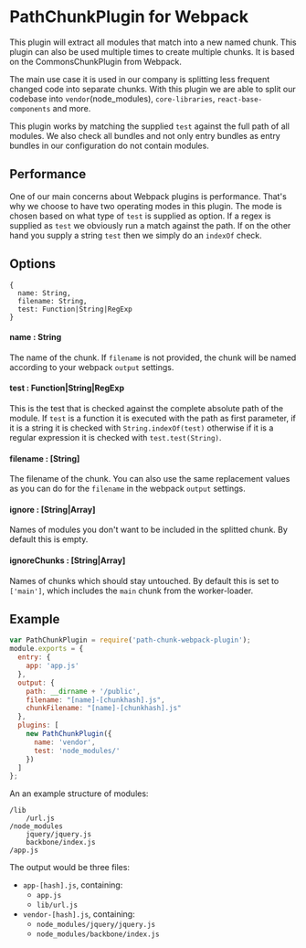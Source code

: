 # PathChunkPlugin for Webpack

This plugin will extract all modules that match into a new named chunk. This plugin can also be used multiple times to
create multiple chunks. It is based on the CommonsChunkPlugin from Webpack.

The main use case it is used in our company is splitting less frequent changed code into separate chunks. With this plugin we
are able to split our codebase into `vendor`(node_modules), `core-libraries`, `react-base-components` and more.

This plugin works by matching the supplied `test` against the full path of all modules. We also check all bundles and not only entry bundles as entry bundles in our configuration do not contain modules.

## Performance

One of our main concerns about Webpack plugins is performance. That's why we choose to have two operating modes in this plugin.
The mode is chosen based on what type of `test` is supplied as option. If a regex is supplied as `test` we obviously run a match
against the path. If on the other hand you supply a string `test` then we simply do an `indexOf` check.

## Options

```
{
  name: String,
  filename: String,
  test: Function|String|RegExp
}
```

#### name : String
The name of the chunk. If `filename` is not provided, the chunk will be named according to your webpack `output` settings.

#### test : Function|String|RegExp
This is the test that is checked against the complete absolute path of the module. If `test` is a function it is executed with the path as first parameter, if it is a string it is checked with ```String.indexOf(test)``` otherwise if it is a regular expression it is checked with ```test.test(String)```.

#### filename : [String] 
The filename of the chunk. You can also use the same replacement values as you can do for the `filename` in the webpack `output` settings.

#### ignore : [String|Array<String>]
Names of modules you don't want to be included in the splitted chunk. By default this is empty.

#### ignoreChunks : [String|Array<String>]
Names of chunks which should stay untouched. By default this is set to `['main']`, which includes the `main` chunk from the worker-loader.

## Example

```js
var PathChunkPlugin = require('path-chunk-webpack-plugin');
module.exports = {
  entry: {
    app: 'app.js'
  },
  output: {
    path: __dirname + '/public',
    filename: "[name]-[chunkhash].js",
    chunkFilename: "[name]-[chunkhash].js"
  },
  plugins: [
    new PathChunkPlugin({
      name: 'vendor',
      test: 'node_modules/'
    })
  ]
};
```

An an example structure of modules:

```
/lib
    /url.js
/node_modules
    jquery/jquery.js
    backbone/index.js
/app.js
```

The output would be three files:

- `app-[hash].js`, containing:
    - `app.js`
    - `lib/url.js`
- `vendor-[hash].js`, containing:
    - `node_modules/jquery/jquery.js`
    - `node_modules/backbone/index.js`
